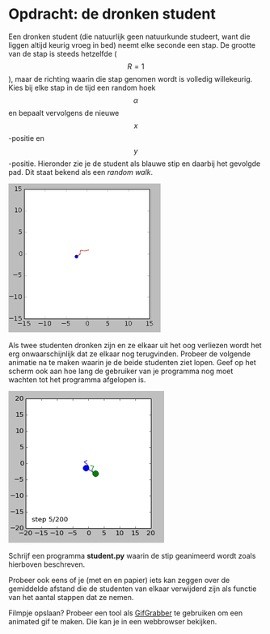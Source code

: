 # Opdracht: de dronken student

Een dronken student (die natuurlijk geen natuurkunde studeert, want die liggen altijd keurig vroeg in bed) neemt elke seconde een stap. De grootte van de stap is steeds hetzelfde ($$R = 1$$), maar de richting waarin die stap genomen wordt is volledig willekeurig. Kies bij elke stap in de tijd een random hoek $$\alpha$$ en bepaalt vervolgens de nieuwe $$x$$-positie en $$y$$-positie. Hieronder zie je de student als blauwe stip en daarbij het gevolgde pad. Dit staat bekend als een *random walk*.

![](AnimationRandomWalk.gif)

Als twee studenten dronken zijn en ze elkaar uit het oog verliezen wordt het
erg onwaarschijnlijk dat ze elkaar nog terugvinden. Probeer de volgende
animatie na te maken waarin je de beide studenten ziet lopen. Geef op het
scherm ook aan hoe lang de gebruiker van je programma nog moet wachten tot het
programma afgelopen is.

![](AnimationRandomWalkDouble.gif)

Schrijf een programma **student.py** waarin de stip geanimeerd wordt zoals hierboven beschreven.

Probeer ook eens of je (met en en papier) iets kan zeggen over de gemiddelde
afstand die de studenten van elkaar verwijderd zijn als functie van het aantal
stappen dat ze nemen.

Filmpje opslaan? Probeer een tool als [GifGrabber](http://www.gifgrabber.com)
te gebruiken om een animated gif te maken. Die kan je in een webbrowser
bekijken.

